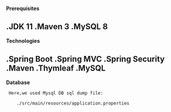**Prerequisites**

   .JDK 11
   .Maven 3
   .MySQL 8
-------------------------------------------------------------------------------------------------

**Technologies**

   .Spring Boot
   .Spring MVC
   .Spring Security
   .Maven
   .Thymleaf
   .MySQL
--------------------------------------------------------------------------------------------------

**Database**

     Here,we used Mysql DB sql dump file:

        ./src/main/resources/application.properties

